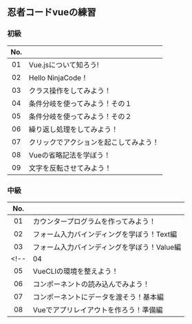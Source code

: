 ## 忍者コードvueの練習
### 初級

| No. |  |
| :---: | :--- |
|01|Vue.jsについて知ろう!|
|02|Hello NinjaCode！|
|03|クラス操作をしてみよう！|
|04|条件分岐を使ってみよう！その１|
|05|条件分岐を使ってみよう！その２|
|06|繰り返し処理をしてみよう！|
|07|クリックでアクションを起こしてみよう！|
|08|Vueの省略記法を学ぼう！|
|09|文字を反転させてみよう！|
### 中級

| No. |  |
| :---: | :--- |
|01|カウンタープログラムを作ってみよう！|
|02|フォーム入力バインディングを学ぼう！Text編|
|03|フォーム入力バインディングを学ぼう！Value編|
<!-- |04|配列にデータを追加してみよう！|
|05|VueCLIの環境を整えよう！|
|06|コンポーネントの読み込んでみよう！|
|07|コンポーネントにデータを渡そう！基本編|
|08|Vueでアプリレイアウトを作ろう！準備編| -->